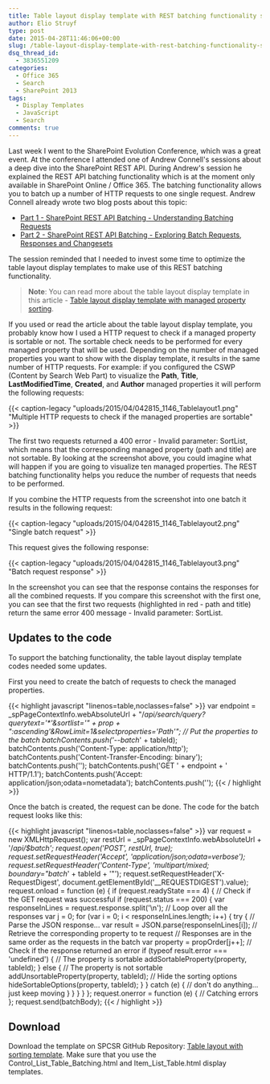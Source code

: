 ```yaml
---
title: Table layout display template with REST batching functionality support
author: Elio Struyf
type: post
date: 2015-04-28T11:46:06+00:00
slug: /table-layout-display-template-with-rest-batching-functionality-support/
dsq_thread_id:
  - 3836551209
categories:
  - Office 365
  - Search
  - SharePoint 2013
tags:
  - Display Templates
  - JavaScript
  - Search
comments: true
---
```


Last week I went to the SharePoint Evolution Conference, which was a great event. At the conference I attended one of Andrew Connell's sessions about a deep dive into the SharePoint REST API. During Andrew's session he explained the REST API batching functionality which is at the moment only available in SharePoint Online / Office 365. The batching functionality allows you to batch up a number of HTTP requests to one single request. Andrew Connell already wrote two blog posts about this topic:

*   [Part 1 - SharePoint REST API Batching - Understanding Batching Requests](http://www.andrewconnell.com/blog/part-1-sharepoint-rest-api-batching-understanding-batching-requests)
*   [Part 2 - SharePoint REST API Batching - Exploring Batch Requests, Responses and Changesets](http://www.andrewconnell.com/blog/part-2-sharepoint-rest-api-batching-exploring-batch-requests-responses-and-changesets)

The session reminded that I needed to invest some time to optimize the table layout display templates to make use of this REST batching functionality.

> **Note**: You can read more about the table layout display template in this article - [Table layout display template with managed property sorting](https://www.eliostruyf.com/table-layout-display-template-with-managed-property-sorting).

If you used or read the article about the table layout display template, you probably know how I used a HTTP request to check if a managed property is sortable or not. The sortable check needs to be performed for every managed property that will be used. Depending on the number of managed properties you want to show with the display template, it results in the same number of HTTP requests. For example: if you configured the CSWP (Content by Search Web Part) to visualize the **Path**, **Title**, **LastModifiedTime**, **Created**, and **Author** managed properties it will perform the following requests:

{{< caption-legacy "uploads/2015/04/042815_1146_Tablelayout1.png" "Multiple HTTP requests to check if the managed properties are sortable" >}}

The first two requests returned a 400 error - Invalid parameter: SortList, which means that the corresponding managed property (path and title) are not sortable. By looking at the screenshot above, you could imagine what will happen if you are going to visualize ten managed properties. The REST batching functionality helps you reduce the number of requests that needs to be performed.

If you combine the HTTP requests from the screenshot into one batch it results in the following request:

{{< caption-legacy "uploads/2015/04/042815_1146_Tablelayout2.png" "Single batch request" >}}

This request gives the following response:

{{< caption-legacy "uploads/2015/04/042815_1146_Tablelayout3.png" "Batch request response" >}}

In the screenshot you can see that the response contains the responses for all the combined requests. If you compare this screenshot with the first one, you can see that the first two requests (highlighted in red - path and title) return the same error 400 message - Invalid parameter: SortList.

## Updates to the code

To support the batching functionality, the table layout display template codes needed some updates.

First you need to create the batch of requests to check the managed properties.

{{< highlight javascript "linenos=table,noclasses=false" >}}
var endpoint = _spPageContextInfo.webAbsoluteUrl + "/_api/search/query?querytext='*'&sortlist='" + prop + ":ascending'&RowLimit=1&selectproperties='Path'";
// Put the properties to the batch
batchContents.push('--batch_' + tableId);
batchContents.push('Content-Type: application/http');
batchContents.push('Content-Transfer-Encoding: binary');
batchContents.push('');
batchContents.push('GET ' + endpoint + ' HTTP/1.1');
batchContents.push('Accept: application/json;odata=nometadata');
batchContents.push('');
{{< / highlight >}}

Once the batch is created, the request can be done. The code for the batch request looks like this:

{{< highlight javascript "linenos=table,noclasses=false" >}}
var request = new XMLHttpRequest();
var restUrl = _spPageContextInfo.webAbsoluteUrl + '/_api/$batch';
request.open('POST', restUrl, true);
request.setRequestHeader('Accept', 'application/json;odata=verbose');
request.setRequestHeader('Content-Type', 'multipart/mixed; boundary="batch_' + tableId + '"');
request.setRequestHeader('X-RequestDigest', document.getElementById('__REQUESTDIGEST').value);
request.onload = function (e) {
    if (request.readyState === 4) {
        // Check if the GET request was successful
        if (request.status === 200) {
            var responseInLines = request.response.split('\n');
            // Loop over all the responses
            var j = 0;
            for (var i = 0; i < responseInLines.length; i++) {
                try {
                    // Parse the JSON response...
                    var result = JSON.parse(responseInLines[i]);
                    // Retrieve the corresponding property to te request 
                    // Responses are in the same order as the requests in the batch
                    var property = propOrder[j++];
                    // Check if the response returned an error
                    if (typeof result.error === 'undefined') {
                        // The property is sortable
                        addSortableProperty(property, tableId);
                    } else {
                        // The property is not sortable
                        addUnsortableProperty(property, tableId);
                        // Hide the sorting options
                        hideSortableOptions(property, tableId);
                    }
                } catch (e) {
                    // don't do anything... just keep moving
                }
            }
        }
    }
};
request.onerror = function (e) {
    // Catching errors
};
request.send(batchBody);
{{< / highlight >}}


## Download

Download the template on SPCSR GitHub Repository: [Table layout with sorting template](https://github.com/SPCSR/DisplayTemplates/tree/master/Search%20Display%20Templates/Table%20Layout%20with%20Sorting%20Templates%20(CSWP)). Make sure that you use the Control_List_Table_Batching.html and Item_List_Table.html display templates.